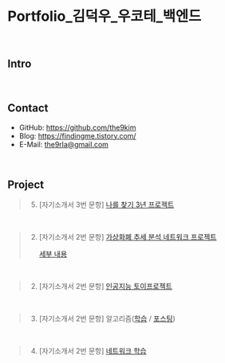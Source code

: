 # Portfolio_김덕우_우코테_백엔드

</br>

## Intro

</br>

## Contact
- GitHub: https://github.com/the9kim
- Blog: https://findingme.tistory.com/
- E-Mail: the9rla@gmail.com

</br>

## Project
> 5. [자기소개서 3번 문항] [나를 찾기 3년 프로젝트](https://www.notion.so/3-dd5cd745191c477e8494a14385a5992c) 
</br>

> 2. [자기소개서 2번 문항] [가상화폐 추세 분석 네트워크 프로젝트](https://github.com/BONGJUNJANG/AIFFELTON)
> 
>     [세부 내용](https://github.com/BONGJUNJANG/AIFFELTON/blob/main/README.md)

</br>

> 2. [자기소개서 2번 문항] [인공지능 토이프로젝트](https://github.com/the9kim/AI-Toy-Project)
</br>

> 3. [자기소개서 2번 문항] 알고리즘([학습](https://colab.research.google.com/drive/1NocHSHYP6j4kO5FB-VJYgyQA8pWxNevB?usp=sharing) / [포스팅]())
</br>

> 4. [자기소개서 2번 문항] [네트워크 학습](https://github.com/the9kim/TIL/tree/main/Network)
</br>




